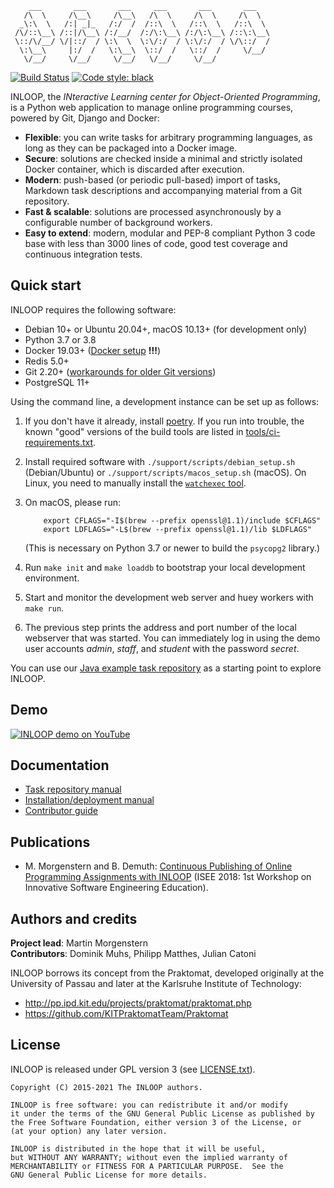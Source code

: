 
        ___       ___       ___     ___       ___       ___
       /\  \     /\__\     /\__\   /\  \     /\  \     /\  \
      _\:\  \   /:| _|_   /:/  /  /::\  \   /::\  \   /::\  \
     /\/::\__\ /::|/\__\ /:/__/  /:/\:\__\ /:/\:\__\ /::\:\__\
     \::/\/__/ \/|::/  / \:\  \  \:\/:/  / \:\/:/  / \/\::/  /
      \:\__\     |:/  /   \:\__\  \::/  /   \::/  /     \/__/
       \/__/     \/__/     \/__/   \/__/     \/__/


[![Build Status](https://api.travis-ci.com/st-tu-dresden/inloop.svg?branch=main)](https://travis-ci.com/github/st-tu-dresden/inloop)
[![Code style: black](https://img.shields.io/badge/code%20style-black-000000.svg)](https://github.com/psf/black)

INLOOP, the *INteractive Learning center for Object-Oriented Programming*, is a Python web
application to manage online programming courses, powered by Git, Django and Docker:

- **Flexible**: you can write tasks for arbitrary programming languages, as long as they can be
  packaged into a Docker image.
- **Secure**: solutions are checked inside a minimal and strictly isolated Docker container, which
  is discarded after execution.
- **Modern**: push-based (or periodic pull-based) import of tasks, Markdown task descriptions and
  accompanying material from a Git repository.
- **Fast & scalable**: solutions are processed asynchronously by a configurable number of
  background workers.
- **Easy to extend**: modern, modular and PEP-8 compliant Python 3 code base with less than 3000
  lines of code, good test coverage and continuous integration tests.


## Quick start

INLOOP requires the following software:

* Debian 10+ or Ubuntu 20.04+, macOS 10.13+ (for development only)
* Python 3.7 or 3.8
* Docker 19.03+ ([Docker setup](docs/docker_setup.md) **!!!**)
* Redis 5.0+
* Git 2.20+ ([workarounds for older Git versions](docs/git_troubleshouting.md))
* PostgreSQL 11+

Using the command line, a development instance can be set up as follows:

1. If you don't have it already, install [poetry](https://python-poetry.org/docs/#installation).
   If you run into trouble, the known "good" versions of the build tools are listed in
   [tools/ci-requirements.txt](tools/ci-requirements.txt).

2. Install required software with `./support/scripts/debian_setup.sh` (Debian/Ubuntu) or
   `./support/scripts/macos_setup.sh` (macOS). On Linux, you need to manually install the
   [`watchexec` tool](https://github.com/watchexec/watchexec).

3. On macOS, please run:

           export CFLAGS="-I$(brew --prefix openssl@1.1)/include $CFLAGS"
           export LDFLAGS="-L$(brew --prefix openssl@1.1)/lib $LDFLAGS"

   (This is necessary on Python 3.7 or newer to build the `psycopg2` library.)

4. Run `make init` and `make loaddb` to bootstrap your local development environment.

5. Start and monitor the development web server and huey workers with `make run`.

6. The previous step prints the address and port number of the local webserver that was started.
   You can immediately log in using the demo user accounts *admin*, *staff*, and *student* with
   the password *secret*.

You can use our [Java example task repository][repo-example] as a starting point to explore INLOOP.

[repo-example]: https://github.com/st-tu-dresden/inloop-java-repository-example

## Demo

[![INLOOP demo on YouTube](docs/figures/video.jpg)](https://youtu.be/cZ_fGQzL5Sw)


## Documentation

* [Task repository manual](docs/task_repository_manual.md)
* [Installation/deployment manual](docs/INSTALL.md)
* [Contributor guide](CONTRIBUTING.md)


## Publications

* M. Morgenstern and B. Demuth: [Continuous Publishing of Online Programming Assignments with
  INLOOP][isee18pdf] (ISEE 2018: 1st Workshop on Innovative Software Engineering Education).

[isee18pdf]: http://ceur-ws.org/Vol-2066/isee2018paper08.pdf


## Authors and credits

**Project lead**: Martin Morgenstern<br>
**Contributors**: Dominik Muhs, Philipp Matthes, Julian Catoni

INLOOP borrows its concept from the Praktomat, developed originally at the
University of Passau and later at the Karlsruhe Institute of Technology:

* http://pp.ipd.kit.edu/projects/praktomat/praktomat.php
* https://github.com/KITPraktomatTeam/Praktomat


## License

INLOOP is released under GPL version 3 (see [LICENSE.txt](LICENSE.txt)).

    Copyright (C) 2015-2021 The INLOOP authors.

    INLOOP is free software: you can redistribute it and/or modify
    it under the terms of the GNU General Public License as published by
    the Free Software Foundation, either version 3 of the License, or
    (at your option) any later version.

    INLOOP is distributed in the hope that it will be useful,
    but WITHOUT ANY WARRANTY; without even the implied warranty of
    MERCHANTABILITY or FITNESS FOR A PARTICULAR PURPOSE.  See the
    GNU General Public License for more details.
